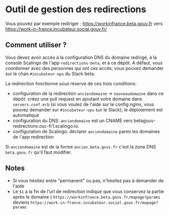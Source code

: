 # Outil de gestion des redirections

Vous pouvez par exemple rediriger : https://workinfrance.beta.gouv.fr vers https://work-in-france.incubateur.social.gouv.fr/

## Comment utiliser ?

Vous devez avoir accès à la configuration DNS du domaine redirigé, à la console Scalingo de l'app `redirections-beta`, et à ce dépôt. A défaut, vous coordonner avec des personnes qui ont ces accès; vous pouvez demander sur le chan `#incubateur-ops` du Slack beta.

La redirection fonctionne sous réserve de ces *trois* conditions:
- configuration de la redirection `anciendomaine` -> `nouveaudomaine` dans ce dépôt: créez une pull request en ajoutant votre domaine dans `servers.conf.erb` (si vous voulez de l'aide sur le config nginx, vous pouvez demander sur `#incubateur-ops` sur le Slack); le déploiement est automatique
- configuration du DNS: `anciendomaine` est un CNAME vers betagouv-redirections.osc-fr1.scalingo.io.
- configuration de Scalingo: déclarer `anciendomaine` parmi les domaines de l'app redirection

Si `anciendomaine` est de la forme `ancien.beta.gouv.fr` c'est la zone DNS `beta.gouv.fr` qu'il faut modifier.

## Notes
- Si vous hésitez entre "permanent" ou pas, n'hésitez pas à demander de l'aide
- Le `$1` a la fin de l'url de redirection indique que vous conservez la partie après le domaine ( `https://workinfrance.beta.gouv.fr/mapage?params` deviens `https://work-in-france.incubateur.social.gouv.fr/mapage?params`
